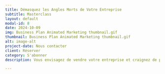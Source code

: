 ```yaml
---
title: Démasquez les Angles Morts de Votre Entreprise
subtitle: Masterclass
layout: default
modal-id: 8
date: 2024-10-09
img: Business Plan Animated Marketing thumbnail.gif
thumbnail: Business Plan Animated Marketing thumbnail.gif
alt: image-alt
project-date: Nous contacter
client: Réserver
category: S'abonner
description: Vous envisagez de vendre votre entreprise et craignez de passer à côté de points cruciaux ? Ce masterclass vous aide à identifier et combler les angles morts qui pourraient nuire à sa valeur. Découvrez comment faire un bilan complet de votre activité, anticiper les questions des acheteurs et maximiser votre potentiel de vente.

---
```

